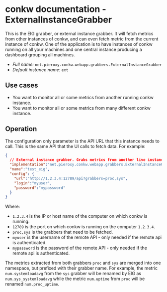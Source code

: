 # conkw documentation - ExternalInstanceGrabber

This is the EIG grabber, or external instance grabber. It will fetch metrics from other instances of conkw, and can even fetch metric from the current instance of conkw. One of the application is to have instances of conkw running on all your machines and one central instance producing a dashboard grouping all machines.

* *Full name:* `net.pieroxy.conkw.webapp.grabbers.ExternalInstanceGrabber`
* *Default instance name:* `ext`

## Use cases

* You want to monitor all or some metrics from another running conkw instance.
* You want to monitor all or some metrics from many different conkw instance.

## Operation

The configuration only parameter is the API URL that this instance needs to call. This is the same API that the UI calls to fetch data. For example:

```json
{
  // External instance grabber. Grabs metrics from another live instance of conkw.
  "implementation":"net.pieroxy.conkw.webapp.grabbers.ExternalInstanceGrabber",
  "name":"test_eig",
  "config": {
    "url":"http://1.2.3.4:12789/api?grabbers=proc,sys",
    "login":"myuser",
    "password":"mypassword"
  }
}
```

Where:

* `1.2.3.4` is the IP or host name of the computer on which conkw is running.
* `12789` is the port on which conkw is running on the computer `1.2.3.4`.
* `proc,sys` is the grabbers that need to be fetched.
* `myuser` is the username of the remote API - only needed if the remote api is authenticated.
* `mypassword` is the password of the remote API - only needed if the remote api is authenticated.

The metrics extracted from both grabbers `proc` and `sys` are merged into one namespace, but prefixed with their grabber name. For example, the metric `num.systemloadavg` from the `sys` grabber will be renamed by EIG as `num.sys_systemloadavg` while the metric `num.uptime` from `proc` will be renamed `num.proc_uptime`.
